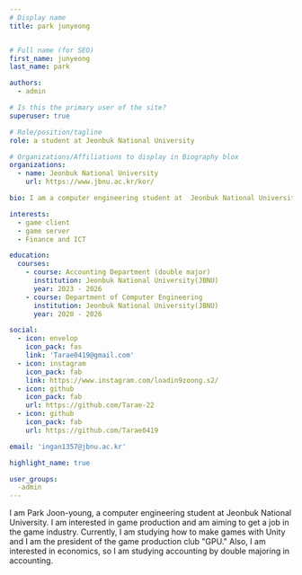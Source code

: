 ```yaml
---
# Display name
title: park junyeong


# Full name (for SEO)
first_name: junyeong
last_name: park

authors:
  - admin

# Is this the primary user of the site?
superuser: true

# Role/position/tagline
role: a student at Jeonbuk National University

# Organizations/Affiliations to display in Biography blox
organizations:
  - name: Jeonbuk National University
    url: https://www.jbnu.ac.kr/kor/

bio: I am a computer engineering student at  Jeonbuk National University and have a double major in accounting. I have been interested in game development since I was in high school, so I am still studying game development and aiming to get a job in the game industry.

interests:
  - game client
  - game server
  - Finance and ICT

education:
  courses:
    - course: Accounting Department (double major)
      institution: Jeonbuk National University(JBNU)
      year: 2023 - 2026
    - course: Department of Computer Engineering
      institution: Jeonbuk National University(JBNU)
      year: 2020 - 2026

social:
  - icon: envelop
    icon_pack: fas
    link: 'Tarae0419@gmail.com'
  - icon: instagram
    icon_pack: fab
    link: https://www.instagram.com/loadin9zoong.s2/
  - icon: github
    icon_pack: fab
    url: https://github.com/Tarae-22
  - icon: github
    icon_pack: fab
    url: https://github.com/Tarae0419

email: 'ingan1357@jbnu.ac.kr'

highlight_name: true

user_groups:
  -admin
---
```

I am Park Joon-young, a computer engineering student at Jeonbuk National University. I am interested in game production and am aiming to get a job in the game industry. Currently, I am studying how to make games with Unity and I am the president of the game production club "GPU." Also, I am interested in economics, so I am studying accounting by double majoring in accounting.
